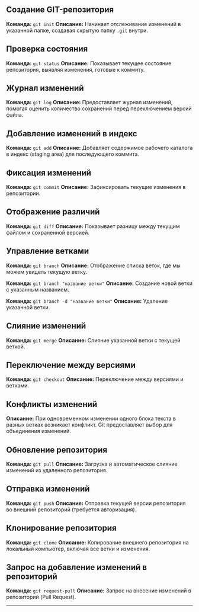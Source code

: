 ## Создание GIT-репозитория

**Команда:** `git init`
**Описание:** Начинает отслеживание изменений в указанной папке, создавая скрытую папку `.git` внутри.

## Проверка состояния

**Команда:** `git status`
**Описание:** Показывает текущее состояние репозитория, выявляя изменения, готовые к коммиту.

## Журнал изменений

**Команда:** `git log`
**Описание:** Предоставляет журнал изменений, помогая оценить количество сохранений перед переключением версий файла.

## Добавление изменений в индекс

**Команда:** `git add`
**Описание:** Добавляет содержимое рабочего каталога в индекс (staging area) для последующего коммита.

## Фиксация изменений

**Команда:** `git commit`
**Описание:** Зафиксировать текущие изменения в репозитории.

## Отображение различий

**Команда:** `git diff`
**Описание:** Показывает разницу между текущим файлом и сохраненной версией.

## Управление ветками

**Команда:** `git branch`
**Описание:** Отображение списка веток, где мы можем увидеть текущую ветку.

**Команда:** `git branch "название ветки"`
**Описание:** Создание новой ветки с указанным названием.

**Команда:** `git branch -d "название ветки"`
**Описание:** Удаление указанной ветки.

## Слияние изменений

**Команда:** `git merge`
**Описание:** Слияние указанной ветки с текущей веткой.

## Переключение между версиями

**Команда:** `git checkout`
**Описание:** Переключение между версиями и ветками.

## Конфликты изменений

**Описание:** При одновременном изменении одного блока текста в разных ветках возникает конфликт. Git предоставляет выбор для объединения изменений.

## Обновление репозитория

**Команда:** `git pull`
**Описание:** Загрузка и автоматическое слияние изменений из удаленного репозитория.

## Отправка изменений

**Команда:** `git push`
**Описание:** Отправка текущей версии репозитория во внешний репозиторий (требуется авторизация).

## Клонирование репозитория

**Команда:** `git clone`
**Описание:** Копирование внешнего репозитория на локальный компьютер, включая все ветки и изменения.

## Запрос на добавление изменений в репозиторий

**Команда:** `git request-pull`
**Описание:** Запрос на внесение изменений в репозиторий (Pull Request).


---------------